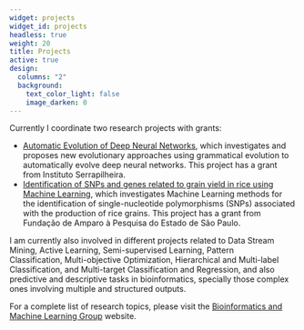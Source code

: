 ```yaml
---
widget: projects
widget_id: projects
headless: true
weight: 20
title: Projects
active: true
design:
  columns: "2"
  background:
    text_color_light: false
    image_darken: 0
---
```

Currently I coordinate two research projects with grants:

* [Automatic Evolution of Deep Neural Networks](https://serrapilheira.org/pesquisadores/ricardo-cerri/), which investigates and proposes new evolutionary approaches using grammatical evolution to automatically evolve deep neural networks. This project has a grant from Instituto Serrapilheira.
* [Identification of SNPs and genes related to grain yield in rice using Machine Learning](https://bv.fapesp.br/en/auxilios/107677/identification-of-snps-and-genes-related-to-grain-yield-in-rice-using-machine-learning/), which investigates Machine Learning methods for the identification of single-nucleotide polymorphisms (SNPs) associated with the production of rice grains. This project has a grant from Fundação de Amparo à Pesquisa do Estado de São Paulo.

I am currently also involved in different projects related to Data Stream Mining, Active Learning, Semi-supervised Learning, Pattern Classification, Multi-objective Optimization, Hierarchical and Multi-label Classification, and Multi-target Classification and Regression, and also predictive and descriptive tasks in bioinformatics, specially those complex ones involving multiple and structured outputs. 

For a complete list of research topics, please visit the [Bioinformatics and Machine Learning Group](http://www.biomal.ufscar.br) website.
